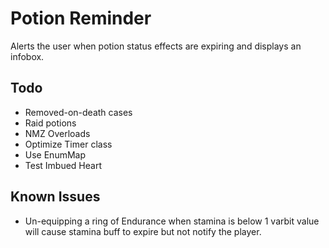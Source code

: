 # Potion Reminder

Alerts the user when potion status effects are expiring and displays an infobox.

## Todo

- Removed-on-death cases
- Raid potions
- NMZ Overloads
- Optimize Timer class
- Use EnumMap
- Test Imbued Heart

## Known Issues

- Un-equipping a ring of Endurance when stamina is below 1 varbit value will cause stamina buff to expire but not notify the player.